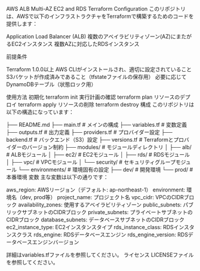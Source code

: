AWS ALB Multi-AZ EC2 and RDS Terraform Configuration
このリポジトリは、AWSで以下のインフラストラクチャをTerraformで構築するためのコードを提供します：

Application Load Balancer (ALB)
複数のアベイラビリティゾーン(AZ)にまたがるEC2インスタンス
複数AZに対応したRDSインスタンス


前提条件

Terraform 1.0.0以上
AWS CLIがインストールされ、適切に設定されていること
S3バケットが作成済みであること（tfstateファイルの保存用）
必要に応じてDynamoDBテーブル（状態ロック用）

使用方法
初期化
terraform init
実行計画の確認
terraform plan
リソースのデプロイ
terraform apply
リソースの削除
terraform destroy
構成
このリポジトリは以下の構造になっています：

├── README.md
├── main.tf              # メインの構成
├── variables.tf         # 変数定義
├── outputs.tf           # 出力定義
├── providers.tf         # プロバイダー設定
├── backend.tf           # バックエンド（S3）設定
├── versions.tf          # Terraformとプロバイダーのバージョン制約
├── modules/             # モジュールディレクトリ
│   ├── alb/             # ALBモジュール
│   ├── ec2/             # EC2モジュール
│   ├── rds/             # RDSモジュール
│   ├── vpc/             # VPCモジュール
│   └── security/        # セキュリティグループモジュール
└── environments/        # 環境固有の設定
    ├── dev/             # 開発環境
    └── prod/            # 本番環境
変数
主な変数は以下の通りです：

aws_region: AWSリージョン（デフォルト: ap-northeast-1）
environment: 環境名（dev, prod等）
project_name: プロジェクト名
vpc_cidr: VPCのCIDRブロック
availability_zones: 使用するアベイラビリティゾーン
public_subnets: パブリックサブネットのCIDRブロック
private_subnets: プライベートサブネットのCIDRブロック
database_subnets: データベースサブネットのCIDRブロック
ec2_instance_type: EC2インスタンスタイプ
rds_instance_class: RDSインスタンスクラス
rds_engine: RDSデータベースエンジン
rds_engine_version: RDSデータベースエンジンバージョン

詳細はvariables.tfファイルを参照してください。
ライセンス
LICENSEファイルを参照してください。